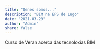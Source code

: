 ```yaml
---
title: "Qenes somos..."
description: "BIM na EPS de Lugo"
date: "2021-03-29"
author: "Admin"
share: false
---
```


Curso de Veran acerca das tecnoloxias BIM
